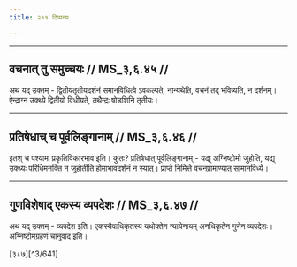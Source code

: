 ```yaml
---
title: २११ टिप्पन्यः

---
```


[^3/639]: E2,4: tatrāmnāne

[^3/640]: E2: 4,544; E4: 4,826; E1: 1,260

____________________________________________


## वचनात् तु समुच्चयः // MS_३,६.४५ //

अथ यद् उक्तम् - द्वितीयतृतीयदर्शनं समानविधित्वे ऽवकल्पते, नान्यथेति, वचनं तद् भविष्यति, न दर्शनम्। ऐन्द्राग्न उक्थ्ये द्वितीयो विधीयते, तथैन्द्रः षोडशिनि तृतीयः।


____________________________________________


## प्रतिषेधाच् च पूर्वलिङ्गानाम् // MS_३,६.४६ //

इतश् च पश्यामः प्रकृतिविकारभाव इति। कुतः? प्रतिषेधात् पूर्वलिङ्गानाम् - यद्य् अग्निष्टोमो जुहोति, यद्य् उक्थ्यः परिधिमनक्ति न जुहोतीति होमाभावदर्शनं न स्यात्। प्राप्ते निमित्ते वचनप्रामाण्यात् सामानविध्ये।


____________________________________________


## गुणविशेषाद् एकस्य व्यपदेशः // MS_३,६.४७ //

अथ यद् उक्तम् - व्यपदेश इति। एकस्यैवाधिकृतस्य यथोक्तेन न्यायेनायम् अनधिकृतेन गुणेन व्यपदेशः। अग्निष्टोमग्रहणं चानुवाद इति।


[३८७][^3/641]
